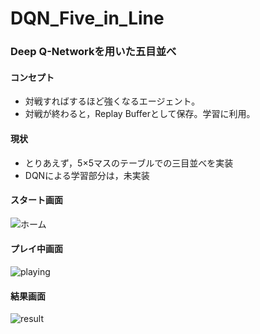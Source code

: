 # DQN_Five_in_Line

### Deep Q-Networkを用いた五目並べ
#### コンセプト
* 対戦すればするほど強くなるエージェント。
* 対戦が終わると，Replay Bufferとして保存。学習に利用。

#### 現状
* とりあえず，5×5マスのテーブルでの三目並べを実装
* DQNによる学習部分は，未実装


#### スタート画面
![ホーム](https://github.com/natsu-summer72/DQN_Five_in_Line/blob/master/example/home.png)

#### プレイ中画面
![playing](https://github.com/natsu-summer72/DQN_Five_in_Line/blob/master/example/playing.png)

#### 結果画面
![result](https://github.com/natsu-summer72/DQN_Five_in_Line/blob/master/example/result.png)

